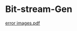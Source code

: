 # Bit-stream-Gen
[error images.pdf](https://github.com/user-attachments/files/19610837/error.images.pdf)
